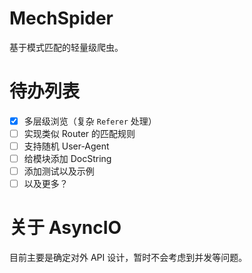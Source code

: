 MechSpider
==========
基于模式匹配的轻量级爬虫。

待办列表
==========
- [x] 多层级浏览（复杂 `Referer` 处理）
- [ ] 实现类似 Router 的匹配规则
- [ ] 支持随机 User-Agent
- [ ] 给模块添加 DocString
- [ ] 添加测试以及示例
- [ ] 以及更多？

关于 AsyncIO
=============
目前主要是确定对外 API 设计，暂时不会考虑到并发等问题。
